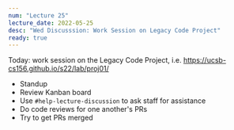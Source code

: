 ```yaml
---
num: "Lecture 25"
lecture_date: 2022-05-25
desc: "Wed Discusssion: Work Session on Legacy Code Project"
ready: true
---
```



Today: work session on the Legacy Code Project, i.e. <https://ucsb-cs156.github.io/s22/lab/proj01/>

* Standup
* Review Kanban board
* Use `#help-lecture-discussion` to ask staff for assistance
* Do code reviews for one another's PRs
* Try to get PRs merged
